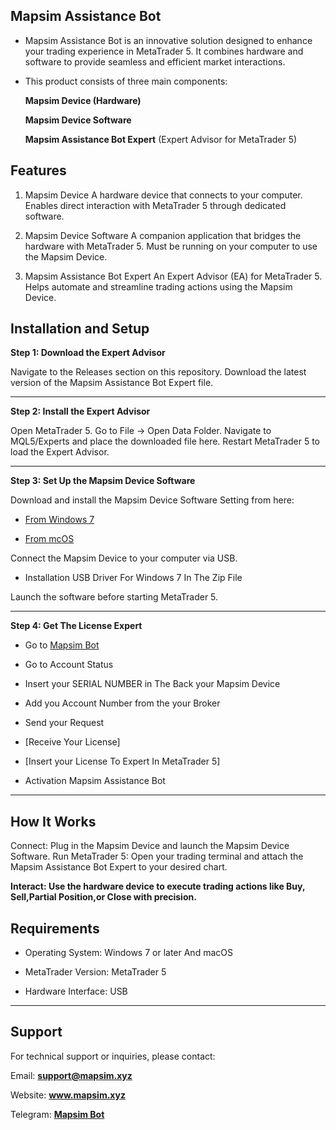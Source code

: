 ## Mapsim Assistance Bot

- Mapsim Assistance Bot is an innovative solution designed to enhance your trading experience in MetaTrader 5. It combines hardware and software to provide seamless and efficient market interactions.

-  This product consists of three main components:

    **Mapsim Device (Hardware)**

    **Mapsim Device Software**

    **Mapsim Assistance Bot Expert** (Expert Advisor for MetaTrader 5)


## Features

1. Mapsim Device
A hardware device that connects to your computer.
Enables direct interaction with MetaTrader 5 through dedicated software.

2. Mapsim Device Software
A companion application that bridges the hardware with MetaTrader 5.
Must be running on your computer to use the Mapsim Device.

3. Mapsim Assistance Bot Expert
An Expert Advisor (EA) for MetaTrader 5.
Helps automate and streamline trading actions using the Mapsim Device.


## Installation and Setup

**Step 1: Download the Expert Advisor**

Navigate to the Releases section on this repository.
Download the latest version of the Mapsim Assistance Bot Expert file.

---

**Step 2: Install the Expert Advisor**

Open MetaTrader 5.
Go to File → Open Data Folder.
Navigate to MQL5/Experts and place the downloaded file here.
Restart MetaTrader 5 to load the Expert Advisor.

---

**Step 3: Set Up the Mapsim Device Software**

Download and install the Mapsim Device Software Setting from here:

* [From Windows 7](https://github.com/MAPSIM-co/Mapsim_Device_Settings_And_Installation_For_Windows7)

* [From mcOS](https://github.com/MAPSIM-co/Mapsim_Device_Settings_And_Installation_For_MACOS)


Connect the Mapsim Device to your computer via USB.

* Installation USB Driver For Windows 7 In The Zip File


Launch the software before starting MetaTrader 5.

---

**Step 4: Get The License Expert**

- Go to [Mapsim Bot](https://telegram.me/Tarantula_trade_chBot)

* Go to Account Status

* Insert your SERIAL NUMBER in The Back your Mapsim Device

* Add you Account Number from the your Broker 

* Send your Request 

- [Receive Your License] 

- [Insert your License To Expert In MetaTrader 5]

* Activation Mapsim Assistance Bot 

---

## How It Works

Connect: Plug in the Mapsim Device and launch the Mapsim Device Software.
Run MetaTrader 5: Open your trading terminal and attach the Mapsim Assistance Bot Expert to your desired chart.

**Interact: Use the hardware device to execute trading actions like Buy, Sell,Partial Position,or Close with precision.**


## Requirements

- Operating System: Windows 7 or later And macOS
  
- MetaTrader Version: MetaTrader 5
  
- Hardware Interface: USB

---

## Support

For technical support or inquiries, please contact:

Email: **support@mapsim.xyz**

Website: **www.mapsim.xyz**

Telegram: [**Mapsim Bot**](https://telegram.me/Tarantula_trade_chBot)


